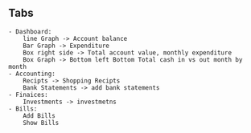 ## Tabs
    - Dashboard:
        line Graph -> Account balance 
        Bar Graph -> Expenditure 
        Box right side -> Total account value, monthly expenditure 
        Box Graph -> Bottom left Bottom Total cash in vs out month by month 
    - Accounting:
        Recipts -> Shopping Recipts 
        Bank Statements -> add bank statements 
    - Finaices:
        Investments -> investmetns 
    - Bills:
        Add Bills
        Show Bills
